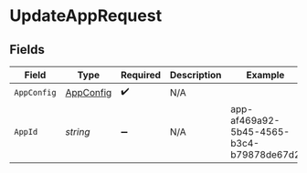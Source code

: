 # UpdateAppRequest


## Fields

| Field                                         | Type                                          | Required                                      | Description                                   | Example                                       |
| --------------------------------------------- | --------------------------------------------- | --------------------------------------------- | --------------------------------------------- | --------------------------------------------- |
| `AppConfig`                                   | [AppConfig](../../Models/Shared/AppConfig.md) | :heavy_check_mark:                            | N/A                                           |                                               |
| `AppId`                                       | *string*                                      | :heavy_minus_sign:                            | N/A                                           | app-af469a92-5b45-4565-b3c4-b79878de67d2      |